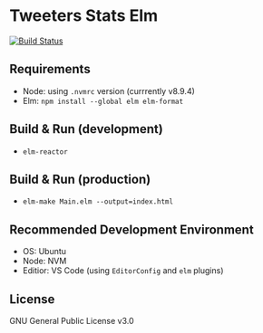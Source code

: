# Tweeters Stats Elm
[![Build Status](https://travis-ci.org/Ahimta/tweeters-stats-elm.svg?branch=master)](https://travis-ci.org/Ahimta/tweeters-stats-elm)

## Requirements
* Node: using `.nvmrc` version (currrently v8.9.4)
* Elm: `npm install --global elm elm-format`

## Build & Run (development)
* `elm-reactor`

## Build & Run (production)
* `elm-make Main.elm --output=index.html`

## Recommended Development Environment
* OS: Ubuntu
* Node: NVM
* Editior: VS Code (using `EditorConfig` and `elm` plugins)

## License
GNU General Public License v3.0
